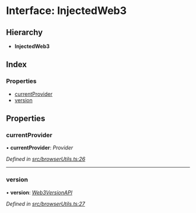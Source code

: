 # Interface: InjectedWeb3

## Hierarchy

* **InjectedWeb3**

## Index

### Properties

* [currentProvider](_browserutils_.injectedweb3.md#currentprovider)
* [version](_browserutils_.injectedweb3.md#version)

## Properties

###  currentProvider

• **currentProvider**: *Provider*

*Defined in [src/browserUtils.ts:26](https://github.com/PolymathNetwork/polymath-sdk/blob/45453ad/src/browserUtils.ts#L26)*

___

###  version

• **version**: *[Web3VersionAPI](_browserutils_.web3versionapi.md)*

*Defined in [src/browserUtils.ts:27](https://github.com/PolymathNetwork/polymath-sdk/blob/45453ad/src/browserUtils.ts#L27)*
